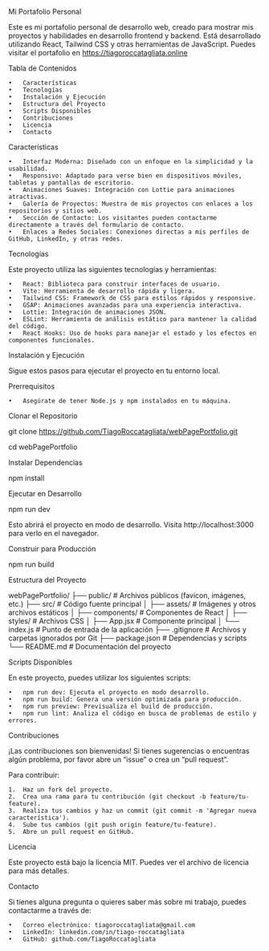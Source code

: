 Mi Portafolio Personal

Este es mi portafolio personal de desarrollo web, creado para mostrar mis proyectos y habilidades en desarrollo frontend y backend. Está desarrollado utilizando React, Tailwind CSS y otras herramientas de JavaScript. Puedes visitar el portafolio en https://tiagoroccatagliata.online

Tabla de Contenidos

	•	Características
	•	Tecnologías
	•	Instalación y Ejecución
	•	Estructura del Proyecto
	•	Scripts Disponibles
	•	Contribuciones
	•	Licencia
	•	Contacto

Características

	•	Interfaz Moderna: Diseñado con un enfoque en la simplicidad y la usabilidad.
	•	Responsivo: Adaptado para verse bien en dispositivos móviles, tabletas y pantallas de escritorio.
	•	Animaciones Suaves: Integración con Lottie para animaciones atractivas.
	•	Galería de Proyectos: Muestra de mis proyectos con enlaces a los repositorios y sitios web.
	•	Sección de Contacto: Los visitantes pueden contactarme directamente a través del formulario de contacto.
	•	Enlaces a Redes Sociales: Conexiones directas a mis perfiles de GitHub, LinkedIn, y otras redes.

Tecnologías

Este proyecto utiliza las siguientes tecnologías y herramientas:

	•	React: Biblioteca para construir interfaces de usuario.
	•	Vite: Herramienta de desarrollo rápida y ligera.
	•	Tailwind CSS: Framework de CSS para estilos rápidos y responsive.
	•	GSAP: Animaciones avanzadas para una experiencia interactiva.
	•	Lottie: Integración de animaciones JSON.
	•	ESLint: Herramienta de análisis estático para mantener la calidad del código.
	•	React Hooks: Uso de hooks para manejar el estado y los efectos en componentes funcionales.

Instalación y Ejecución

Sigue estos pasos para ejecutar el proyecto en tu entorno local.

Prerrequisitos

	•	Asegúrate de tener Node.js y npm instalados en tu máquina.

Clonar el Repositorio

git clone https://github.com/TiagoRoccatagliata/webPagePortfolio.git

cd webPagePortfolio

Instalar Dependencias

npm install

Ejecutar en Desarrollo

npm run dev

Esto abrirá el proyecto en modo de desarrollo. Visita http://localhost:3000 para verlo en el navegador.

Construir para Producción

npm run build

Estructura del Proyecto

webPagePortfolio/
├── public/               # Archivos públicos (favicon, imágenes, etc.)
├── src/                  # Código fuente principal
│   ├── assets/           # Imágenes y otros archivos estáticos
│   ├── components/       # Componentes de React
│   ├── styles/           # Archivos CSS
│   ├── App.jsx           # Componente principal
│   └── index.js          # Punto de entrada de la aplicación
├── .gitignore            # Archivos y carpetas ignorados por Git
├── package.json          # Dependencias y scripts
└── README.md             # Documentación del proyecto

Scripts Disponibles

En este proyecto, puedes utilizar los siguientes scripts:

	•	npm run dev: Ejecuta el proyecto en modo desarrollo.
	•	npm run build: Genera una versión optimizada para producción.
	•	npm run preview: Previsualiza el build de producción.
	•	npm run lint: Analiza el código en busca de problemas de estilo y errores.

Contribuciones

¡Las contribuciones son bienvenidas! Si tienes sugerencias o encuentras algún problema, por favor abre un “issue” o crea un “pull request”.

Para contribuir:

	1.	Haz un fork del proyecto.
	2.	Crea una rama para tu contribución (git checkout -b feature/tu-feature).
	3.	Realiza tus cambios y haz un commit (git commit -m 'Agregar nueva característica').
	4.	Sube tus cambios (git push origin feature/tu-feature).
	5.	Abre un pull request en GitHub.

Licencia

Este proyecto está bajo la licencia MIT. Puedes ver el archivo de licencia para más detalles.

Contacto

Si tienes alguna pregunta o quieres saber más sobre mi trabajo, puedes contactarme a través de:

	•	Correo electrónico: tiagoroccatagliata@gmail.com
	•	LinkedIn: linkedin.com/in/tiago-roccatagliata
	•	GitHub: github.com/TiagoRoccatagliata
